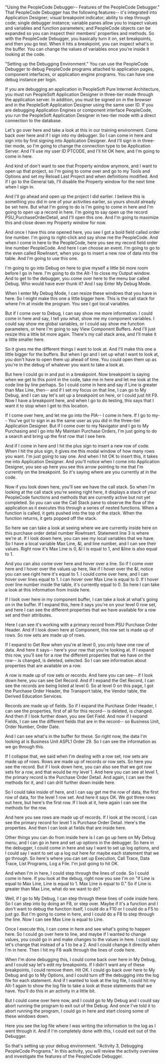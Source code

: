 "Using the PeopleCode Debugger-- Features of the PeopleCode Debugger." That PeopleCode Debugger has the following features-- it's integrated into Application Designer; visual breakpoint indicator; ability to step through code; single debugger instance; variable panes allow you to inspect values and variables and function parameters; and PeopleCode objects can be expanded so you can inspect their members' properties and methods. So with the PeopleCode Debugger, you basically turn it on, set breakpoints, and then you go test. When it hits a breakpoint, you can inspect what's in the buffer. You can change the values of variables once you're inside it looking at the code.

"Setting up the Debugging Environment." You can use the PeopleCode Debugger to debug PeopleCode programs attached to application pages, component interfaces, or application engine programs. You can have one debug instance per login.

If you are debugging an application in PeopleSoft Pure Internet Architecture, you must run PeopleSoft Application Designer in three-tier mode through the application server. In addition, you must be signed on in the browser and in the PeopleSoft Application Designer using the same user ID. If you are debugging Application Engines or component interface PeopleCode, you run the PeopleSoft Application Designer in two-tier mode with a direct connection to the database.

Let's go over here and take a look at this in our training environment. Come back over here and if I sign into my debugger. So I can come in here and sign into by first signing into Application Designer. And I'll sign in in three-tier mode, so I'm going to change the connection type to be Application Server. And I'll use my user ID PTCODE, and I'll hit OK here, and I'm going to come in here.

And kind of don't want to see that Property window anymore, and I want to open up that project, so I'm going to come over and go to my Tools and Options and set my Reload Last Project and when definitions modified. And if I go to the General tab, I'll disable the Property window for the next time when I sign in.

And I'll go ahead and open up the project I did earlier. I believe this is something you did in one of your activities earlier, so yours should already be set here. But what I'm going to do is I'm going to come in here and I'm going to open up a record in here. I'm going to say open up the record PSU_PurchaseOrderDetail, and I'll open this one. And I'm going to maximize this and close down my Property window for now.

And once I have this one opened here, you see I got a bold field called order line number. I'm going to right-click and say show me the PeopleCode. And when I come in here to the PeopleCode, here you see my record field order line number PeopleCode. And here I can choose an event. I'm going to go to the even called RowInsert, when you go to insert a new row of data into the table. And I'm going to use this one.

I'm going to go into Debug on here to give myself a little bit more room before I go in here. I'm going to do the Alt-1 to close my Output window. And to get to the debugger, you come over here to the menu bar called Debug. Who would have ever thunk it? And I say Enter My Debug Mode.

When I enter My Debug Mode, I can resize these windows that you have in here. So I might make this one a little bigger here. This is the call stack for where I'm at inside the program. You see I got local variables.

But if I come over to Debug, I can say show me more information. I could come in here and say, I tell you what, show me my component variables. I could say show me global variables, or I could say show me function parameters, or here I'm going to say View Component Buffers. And I'll just resize this a little bit more again. There's my call stack area, and I'll make it a little smaller here.

So it gives me the different things I want to look at. And I'll make this one a little bigger for the buffers. But when I go and I set up what I want to look at, you don't have to open them up ahead of time. You could open them up as you're in the debug of whatever you want to take a look at.

But here I could go in and put in a breakpoint. Now breakpoint is saying when we get to this point in the code, take me in here and let me look at the code line by line perhaps. So I could come in here and say if Line is greater than Max Line, then-- and if I set my focus on that line, I can go to My Debug, and I can say let's set up a breakpoint on here, or I could just hit F9. Now I have a breakpoint here, and when I go to do testing, this says that I want it to stop when I get to this location.

If I come over here, and let me go into the PIA-- I come in here. If I go to my-- You've got to sign in as the same user as you did in the three-tier Application Designer. But if I come over to my Navigator and I go to My Purchasing and I go into My Maintain Purchase Orders, I'm just going to do a search and bring up the first row that I see here.

And if I come in here and I hit the plus sign to insert a new row of code. When I hit the plus sign, it gives me this modal window of how many rows you want. I'm just going to say one. And when I hit OK to insert this, it takes me into Application Designer. And you'll notice when I come into Application Designer, you see up here you see this arrow pointing to me that I'm currently on the breakpoint. So it's saying where are you currently at in the code.

Now if you look down here, you'll see we have the call stack. So when I'm looking at the call stack you're seeing right here, it displays a stack of your PeopleCode functions and methods that are currently active but not yet completed. So you can use the Call Stack pane to observe the flow of the application as it executes this through a series of nested functions. When a function is called, it gets pushed into the top of the stack. When the function returns, it gets popped off the stack.

So here we can take a look at seeing where we are currently inside here on this purchase order detail number RowInsert. Statement line 3 is where we're at. If I look down here, you can see my local variables that we have. So I have a local variable Max Line, &I, and line number, and I can see their values. Right now it's Max Line is 0, &I I is equal to 1, and &line is also equal to 1.

And you can also come over here and hover over a line. So if I come over here and I hover over the values up here, like if I hover over the &I, notice you can see right here it's equal to 1. I could come over here, and I can hover over lines equal to 1. I can hover over Max Line is equal to 0. If I hover over line number inside the table, it's currently equal to 0. So here I can take a look at this information from inside here.

If I look over here in my component buffer, I can take a look at what's going on in the buffer. If I expand this, here it says you're on your level 0 row set, and here I can see the different properties that we have available for a row set and their attributes.

Here I can see it's working with a primary record from PSU Purchase Order Header. And if I look down here at Component, this row set is made up of rows. So row sets are made up of rows.

If I expand to Get Row when you're at level 0, you only have one row of data. And here it says-- here's your row that you're looking at. If I expand this row, you'll see for a row the different properties that we have on the row-- is changed, is deleted, selected. So I can see information about properties that are available on a row.

A row is made up of row sets or records. And here you can see-- if I look down here, you can see Get Record. And if I expand the Get Record, I can see the records are being listed at level 0. So at level 0 on this page, I got the Purchase Order Header, the Transport table, the Vendor table, the Derived Education Services.

Records are made up of fields. So if I expand the Purchase Order Header, I can see the properties, first of all for this record-- is deleted, is changed. And then if I look further down, you see Get Field. And now if I expand Fields, I can see the different fields that are in the record-- so Business Unit, Order Number, Order Date.

And I can see what's in the buffer for these. So right now, the data I'm looking at is Business Unit ASPL1 Order 29. So I can see the information as we go through this.

If I collapse that, we said when I'm dealing with a row set, row sets are made up of rows. Rows are made up of records or row sets. So here you see the record. But if I look down here, you can also see that we got row sets for a row, and that would be my level 1. And here you can see at level 1, the primary record is the Purchase Order Detail. And again, I can see the methods for it, and I can drill further down inside here.

So I could take inside of here, and I can say get me the row of data, the first row of data, for the level 1 row set. And here it says OK. We got three rows out here, but here's the first row. If I look at it, here again I can see the methods for the row.

And here you see rows are made up of records. If I look at the record, I can see the primary record for level 1 is Purchase Order Detail. Here's the properties. And then I can look at fields that are inside here.

Other things you can do from inside here is I can go up here on My Debug menu, and I can go in here and set up options in the debugger. So here in the debugger, I could come in here and say I want to set up log options, and I could say I want to set up a log out here for maybe each statement that we go through. So here's where you can set up Execution, Call Trace, Data Trace, List Programs, Log a File. I'm just going to hit OK.

And when I'm in here, I could step through the lines of code. So I could come in here. If you look at the debug, right now you see I'm on "if Line is equal to Max Line, Line is equal to 1. Max Line is equal to 0." So if Line is greater than Max Line, what do we want to do?

Well, if I go to My Debug, I can step through these lines of code inside here. So I can step into by doing an F8, or step over. Maybe if it's a function and I don't want to debug the function itself, I could do a F10 or I could do a F5 to just go. But I'm going to come in here, and I could do a F8 to step through the line. Now I can see Max Line is equal to Line.

Once I execute this, I can come in here and see what's going to happen here. So I could go over here to line, and maybe if I wanted to change values, you could go in and make changes to the values in here. I could say let's change that instead of a 1 to be a 2. And I could change it directly when I'm in here. Then I hit my F8 walk through the lines of code here.

When I'm done debugging this, I could come back over here in My Debug, and I could say let's edit my breakpoints. If I didn't want any of these breakpoints, I could remove them. Hit OK. I could go back over here to My Debug and go to My Options, and I could turn off the debugging into the log file for each statement. And if I wanted to look at the log file, I could hit my Alt-1 again to show the log file to take a look at those statements that we have. You'll do this in an activity in a little bit.

But I could come over here now, and I could go to My Debug and I could say abort running the program to exit out of the Debug. And once I've told it to abort running the program, I could go in here and start closing some of these windows down.

Here you see the log file where I was writing the information to the log as I went through it. And if I'm completely done with this, I could exit out of the Debugger.

So that's setting up your debug environment. "Activity 3, Debugging PeopleCode Programs." In this activity, you will review the activity overview and investigate the features of the PeopleCode Debugger.
